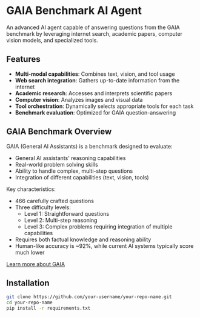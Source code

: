 
# GAIA Benchmark AI Agent

An advanced AI agent capable of answering questions from the GAIA benchmark by leveraging internet search, academic papers, computer vision models, and specialized tools.

## Features

- **Multi-modal capabilities**: Combines text, vision, and tool usage
- **Web search integration**: Gathers up-to-date information from the internet
- **Academic research**: Accesses and interprets scientific papers
- **Computer vision**: Analyzes images and visual data
- **Tool orchestration**: Dynamically selects appropriate tools for each task
- **Benchmark evaluation**: Optimized for GAIA question-answering

## GAIA Benchmark Overview

GAIA (General AI Assistants) is a benchmark designed to evaluate:
- General AI assistants' reasoning capabilities
- Real-world problem solving skills
- Ability to handle complex, multi-step questions
- Integration of different capabilities (text, vision, tools)

Key characteristics:
- 466 carefully crafted questions
- Three difficulty levels:
  - Level 1: Straightforward questions
  - Level 2: Multi-step reasoning
  - Level 3: Complex problems requiring integration of multiple capabilities
- Requires both factual knowledge and reasoning ability
- Human-like accuracy is ~92%, while current AI systems typically score much lower

[Learn more about GAIA](https://gaia-benchmark.github.io)

## Installation

```bash
git clone https://github.com/your-username/your-repo-name.git
cd your-repo-name
pip install -r requirements.txt